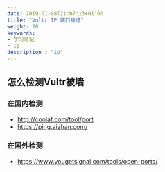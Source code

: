 ```yaml
---
date: 2019-01-08T21:07:13+01:00
title: "Vultr IP 端口被墙"
weight: 20
keywords:
- 学习笔记
- ip
description : "ip"
---
```



## 怎么检测Vultr被墙

### 在国内检测 

- http://coolaf.com/tool/port
- https://ping.aizhan.com/

### 在国外检测 

- https://www.yougetsignal.com/tools/open-ports/

